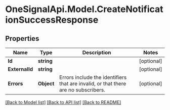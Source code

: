 # OneSignalApi.Model.CreateNotificationSuccessResponse

## Properties

Name | Type | Description | Notes
------------ | ------------- | ------------- | -------------
**Id** | **string** |  | [optional] 
**ExternalId** | **string** |  | [optional] 
**Errors** | **Object** | Errors include the identifiers that are invalid, or that there are no subscribers. | [optional] 

[[Back to Model list]](../README.md#documentation-for-models) [[Back to API list]](../README.md#documentation-for-api-endpoints) [[Back to README]](../README.md)

